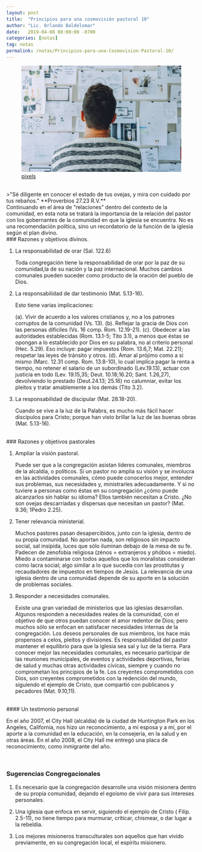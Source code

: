 ```yaml
---
layout: post
title:  "Principios para una cosmovisión pastoral 10"
author: "Lic. Orlando Baldelomar"
date:   2019-04-08 08:00:00 -0700
categories: [notas]
tag: notas
permalink: /notas/Principios-para-una-Cosmovision-Pastoral-10/
---
```


<figure>
<img src="/assets/img/cosmovision.jpeg" class="img-fluid" alt="Responsive image">
<figcaption><a href="https://www.pexels.com/">pixels</a></figcaption>
</figure>

<br>
>"Sé diligente en conocer el estado de tus ovejas, y mira con cuidado por tus rebaños."
**Proverbios 27.23 R.V.**

<br>
Continuando en el área de “relaciones” dentro del contexto de la comunidad, en esta nota se tratará la importancia de la relación del pastor con los gobernantes de la comunidad en que la iglesia se encuentra. No es una recomendación política, sino un recordatorio de la función de la iglesia según el plan divino.  

<br>
### Razones y objetivos divinos.

1. La responsabilidad de orar (Sal. 122.6)

    Toda congregación tiene la responsabilidad de orar por la paz de su comunidad,la de su nación y la paz internacional. Muchos cambios comunales  pueden suceder como producto de la oración del pueblo de Dios. 


2. La responsabilidad de dar testimonio (Mat. 5.13-16).

    Esto tiene varias implicaciones:

    (a). Vivir de acuerdo a los valores cristianos y, no a los patrones corruptos de la comunidad (Vs. 13). (b). Reflejar la gracia de Dios con las personas difíciles (Vs. 16 comp. Rom. 12.19-21). (c). Obedecer a las autoridades establecidas (Rom. 13.1-5; Tito 3.1), a menos que éstas se opongan a lo establecido por Dios en su palabra, no al criterio personal (Hec. 5.29). Eso incluye: pagar impuestos (Rom. 13.6,7; Mat. 22.21); respetar las leyes de tránsito y otros. (d). Amar al prójimo como a si mismo (Marc. 12.31 comp. Rom. 13.8-10), lo cual implica pagar la renta a tiempo, no retener el salario de un subordinado (Lev.19.13), actuar con justicia en todo (Lev. 19.15,35; Deut. 10.18;16.20; Sant. 1.26,27), devolviendo lo prestado (Deut.24.13; 25.16) no calumniar, evitar los pleitos y tratar amablemente a los demás (Tito 3.2).


3. La responsabilidad de discipular (Mat. 28.18-20).

    Cuando se vive a la luz de la Palabra, es mucho más fácil hacer discípulos para Cristo; porque han visto brillar la luz de las buenas obras (Mat. 5.13-16).

<br>
### Razones y objetivos pastorales

1. Ampliar la visión pastoral.

    Puede ser que a la congregación asistan líderes comunales, miembros de la alcaldía, o políticos. Si un pastor no amplia su visión y se involucra en las actividades comunales, cómo puede conocerlos mejor, entender sus problemas, sus necesidades y, ministrarles adecuadamente. Y si no tuviere a personas como éstas en su congregación ¿cómo puede alcanzarlos sin hablar su idioma? Ellos también necesitan a Cristo. ¿No son ovejas descarriadas y dispersas que necesitan un pastor? (Mat. 9.36; 1Pedro 2.25).


2. Tener relevancia ministerial.

    Muchos pastores pasan desapercibidos, junto con la iglesia, dentro de su propia comunidad. No aportan nada, son religiosos sin impacto social, sal insípida, luces que sólo iluminan debajo de la mesa de su fe. Padecen de zenofobia religiosa (zénos = extranjeros y phóbos = miedo). Miedo a contaminarse con todos aquellos que los moralistas consideran como lacra social; algo similar a lo que sucedía con las prostitutas y recaudadores de impuestos en tiempos de Jesús. La relevancia de una iglesia dentro de una comunidad depende de su aporte en la solución de problemas sociales.


3.  Responder a necesidades comunales. 

    Existe una gran variedad de ministerios que las iglesias desarrollan. Algunos responden a necesidades reales de la comunidad, con el objetivo de que otros puedan conocer el amor redentor de Dios; pero muchos sólo se enfocan en satisfacer necesidades internas de la congregación. Los deseos personales de sus miembros, los hace más propensos a celos, pleitos y divisiones. Es responsabilidad del pastor mantener el equilibrio para que la iglesia sea sal y luz de la tierra. Para conocer mejor las necesidades comunales, es necesario participar de las reuniones municipales, de eventos y actividades deportivas, ferias de salud y muchas otras actividades cívicas, siempre y cuando no comprometan los principios de la fe. Los creyentes comprometidos con Dios, son creyentes comprometidos con la redención del mundo, siguiendo el ejemplo de Cristo, que compartió con publicanos y pecadores (Mat. 9.10,11).

<br>
#### Un testimonio personal

En el año 2007, el City Hall (alcaldía) de la ciudad de Huntington Park en los Angeles, California, nos hizo un reconocimiento, a mi esposa y a mí, por el aporte a la comunidad en la educación, en la consejería, en la salud y en otras áreas. En el año 2008, el City Hall me entregó una placa de reconocimiento, como inmigrante del año.


<br>
<h3 class="text-center">Sugerencias Congregacionales</h3>

1. Es necesario que la congregación desarrolle una visión misionera dentro de su propia comunidad, dejando el egoísmo de vivir para sus intereses personales.


2. Una iglesia que enfoca en servir, siguiendo el ejemplo de Cristo ( Filip. 2.5-11), no tiene tiempo para murmurar, criticar, chismear, o dar lugar a la rebeldía.

3. Los mejores misioneros transculturales son aquellos que han vivido previamente, en su congregación local, el espíritu misionero.


<br>


